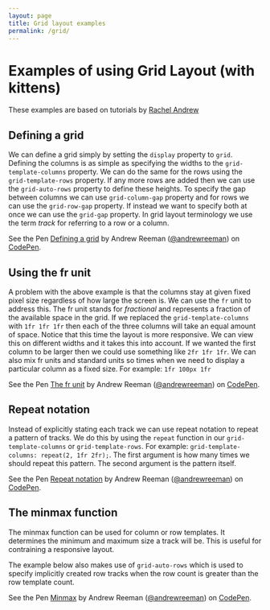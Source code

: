 ```yaml
---
layout: page
title: Grid layout examples
permalink: /grid/
---
```


<h1>Examples of using Grid Layout (with kittens)</h1>
<p>These examples are based on tutorials by <a href="https://gridbyexample.com/">Rachel Andrew</a></p>    
<section id="section-defining">
    <h2>Defining a grid</h2>
    <p>
        We can define a grid simply by setting the <code>display</code> property to <code>grid</code>.
        Defining the columns is as simple as specifying the widths to the <code>grid-template-columns</code> property.
        We can do the same for the rows using the <code>grid-template-rows</code> property.
        If any more rows are added then we can use the <code>grid-auto-rows</code> property to define these heights.
        To specify the gap between columns we can use <code>grid-column-gap</code> property and for rows we can use the <code>grid-row-gap</code> property.
        If instead we want to specify both at once we can use the <code>grid-gap</code> property. In grid layout terminology we use the term <em>track</em> for referring to a row or a column.
    </p>
    <p data-height="500" data-theme-id="0" data-slug-hash="rqwvmM" data-default-tab="css,result" data-user="andrewreeman" data-pen-title="Defining a grid" data-preview="true" class="codepen">
        See  the Pen <a href="https://codepen.io/andrewreeman/pen/rqwvmM/">Defining a grid</a> by Andrew Reeman (<a href="https://codepen.io/andrewreeman">@andrewreeman</a>) on <a href="https://codepen.io">CodePen</a>.
    </p>
    <script async src="https://static.codepen.io/assets/embed/ei.js"></script>
</section>
<section id="section-fr">
    <h2>Using the fr unit</h2>
    <p>
        A problem with the above example is that the columns stay at given fixed pixel size regardless of how large the screen is. We can use the <code>fr</code> unit to address this.
        The fr unit stands for <em>fractional</em> and represents a fraction of the available space in the grid. 
        If we replaced the <code>grid-template-columns</code> with <code>1fr 1fr 1fr</code> then each of the three columns will take an equal amount of space.
        Notice that this time the layout is more responsive. We can view this on different widths and it takes this into account.
        If we wanted the first column to be larger then we could use something like <code>2fr 1fr 1fr</code>.
        We can also mix fr units and standard units so times when we need to display a particular column as a fixed size. For example: <code>1fr 100px 1fr</code>                                    
    </p>       
    <p data-height="500" data-theme-id="0" data-slug-hash="oawdQM" data-default-tab="css,result" data-user="andrewreeman" data-pen-title="The fr unit" data-preview="true" class="codepen">
        See the Pen <a href="https://codepen.io/andrewreeman/pen/oawdQM/">The fr unit</a> by Andrew Reeman (<a href="https://codepen.io/andrewreeman">@andrewreeman</a>) on <a href="https://codepen.io">CodePen</a>.
    </p>
    <script async src="https://static.codepen.io/assets/embed/ei.js"></script>        
</section>
<section id="section-repeat">
    <h2>Repeat notation</h2>
    <p>
        Instead of explicitly stating each track we can use repeat notation to repeat a pattern of tracks. We do this by using the <code>repeat</code> function in our <code>grid-template-columns</code> or <code>grid-template-rows</code>. For example: <code>grid-template-columns: repeat(2, 1fr 2fr);</code>. The first argument is how many times we should repeat this pattern. The second argument is the pattern itself.
    </p>
    <p data-height="500" data-theme-id="0" data-slug-hash="GYvGrb" data-default-tab="html,result" data-user="andrewreeman" data-pen-title="Repeat notation" data-preview="true" class="codepen">
        See the Pen <a href="https://codepen.io/andrewreeman/pen/GYvGrb/">Repeat notation</a> by Andrew Reeman (<a href="https://codepen.io/andrewreeman">@andrewreeman</a>) on <a href="https://codepen.io">CodePen</a>.
    </p>
    <script async src="https://static.codepen.io/assets/embed/ei.js"></script>    
</section>
<section id="section-minmax">
    <h2>The minmax function</h2>
    <p>
        The minmax function can be used for column or row templates. It determines the minimum and maximum size a track will be. This is useful for contraining a responsive layout. <aside>The example below also makes use of <code>grid-auto-rows</code> which is used to specify implicitly created row tracks when the row count is greater than the row template count. </aside>
    </p>
    <p data-height="265" data-theme-id="0" data-slug-hash="OBjGzB" data-default-tab="html,result" data-user="andrewreeman" data-pen-title="Minmax" data-preview="true" class="codepen">
        See the Pen <a href="https://codepen.io/andrewreeman/pen/OBjGzB/">Minmax</a> by Andrew Reeman (<a href="https://codepen.io/andrewreeman">@andrewreeman</a>) on <a href="https://codepen.io">CodePen</a>.
    </p>
<script async src="https://static.codepen.io/assets/embed/ei.js"></script>
</section>